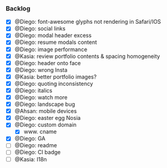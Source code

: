 ### Backlog

- [x] @Diego: font-awesome glyphs not rendering in Safari/IOS
- [x] @Diego: social links
- [x] @Diego: modal header excess
- [x] @Diego: resume modals content
- [x] @Diego: image performance
- [x] @Kasia: review portfolio contents & spacing homogeneity
- [x] @Diego: header onto face
- [x] @Diego: wrong Insta
- [x] @Kasia: better portfolio images?
- [x] @Diego: quoting inconsistency
- [x] @Diego: italics
- [x] @Diego: watch more
- [x] @Diego: landscape bug
- [x] @Ahsan: mobile devices
- [x] @Diego: easter egg Nosia
- [x] @Diego: custom domain
  - [x] www. cname
- [x] @Diego: GA
- [ ] @Diego: readme
- [ ] @Diego: CI badge
- [ ] @Kasia: I18n